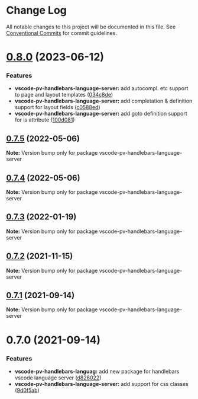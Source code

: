 # Change Log

All notable changes to this project will be documented in this file.
See [Conventional Commits](https://conventionalcommits.org) for commit guidelines.

# [0.8.0](https://github.com/pro-vision/fe-tools/compare/vscode-pv-handlebars-language-server@0.7.5...vscode-pv-handlebars-language-server@0.8.0) (2023-06-12)


### Features

* **vscode-pv-handlebars-language-server:** add autocompl. etc support to page and layout templates ([034c8de](https://github.com/pro-vision/fe-tools/commit/034c8debe715fce8bec0ce95ef4288a77c2d7ade))
* **vscode-pv-handlebars-language-server:** add completation & definition support for layout fields ([c0588ed](https://github.com/pro-vision/fe-tools/commit/c0588edb4099ede5712e0d549cfc8118b8b21f09))
* **vscode-pv-handlebars-language-server:** add goto definition support for is attribute ([100d081](https://github.com/pro-vision/fe-tools/commit/100d08181c0f1e03433972f6c70a592d0731d4e6))





## [0.7.5](https://github.com/pro-vision/fe-tools/compare/vscode-pv-handlebars-language-server@0.7.4...vscode-pv-handlebars-language-server@0.7.5) (2022-05-06)

**Note:** Version bump only for package vscode-pv-handlebars-language-server





## [0.7.4](https://github.com/pro-vision/fe-tools/compare/vscode-pv-handlebars-language-server@0.7.3...vscode-pv-handlebars-language-server@0.7.4) (2022-05-06)

**Note:** Version bump only for package vscode-pv-handlebars-language-server





## [0.7.3](https://github.com/pro-vision/fe-tools/compare/vscode-pv-handlebars-language-server@0.7.2...vscode-pv-handlebars-language-server@0.7.3) (2022-01-19)

**Note:** Version bump only for package vscode-pv-handlebars-language-server





## [0.7.2](https://github.com/pro-vision/fe-tools/compare/vscode-pv-handlebars-language-server@0.7.1...vscode-pv-handlebars-language-server@0.7.2) (2021-11-15)

**Note:** Version bump only for package vscode-pv-handlebars-language-server





## [0.7.1](https://github.com/pro-vision/fe-tools/compare/vscode-pv-handlebars-language-server@0.7.0...vscode-pv-handlebars-language-server@0.7.1) (2021-09-14)

**Note:** Version bump only for package vscode-pv-handlebars-language-server





# 0.7.0 (2021-09-14)


### Features

* **vscode-pv-handlebars-languag:** add new package for handlebars vscode language server ([d826022](https://github.com/pro-vision/fe-tools/commit/d826022880457f0bcfcf2d1d2e4319f707ee7c36))
* **vscode-pv-handlebars-language-server:** add support for css classes ([9d0f5ab](https://github.com/pro-vision/fe-tools/commit/9d0f5ab70b32894e45c6b174561528e7758dab78))
